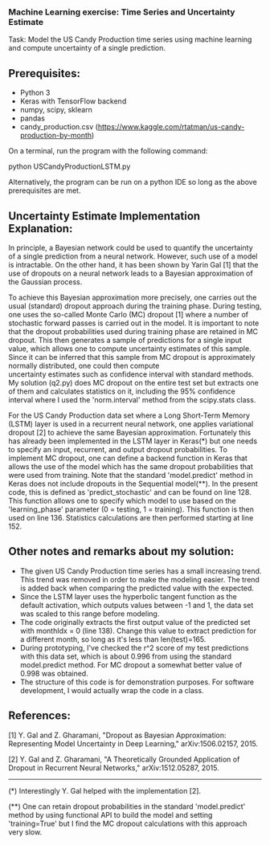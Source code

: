 ### Machine Learning exercise: Time Series and Uncertainty Estimate


Task: Model the US Candy Production time series 
      using machine learning and compute uncertainty 
	  of a single prediction.

## Prerequisites:
- Python 3 
- Keras with TensorFlow backend
- numpy, scipy, sklearn
- pandas
- candy_production.csv (https://www.kaggle.com/rtatman/us-candy-production-by-month)

On a terminal, run the program with the following command:

   python USCandyProductionLSTM.py 
   
Alternatively, the program can be run on a python IDE so 
long as the above prerequisites are met.
  

## Uncertainty Estimate Implementation Explanation:

In principle, a Bayesian network could be used
to quantify the uncertainty of a single prediction
from a neural network. However, such use of a model 
is intractable. On the other hand, it has 
been shown by Yarin Gal [1] that the use of dropouts 
on a neural network leads to a Bayesian approximation 
of the Gaussian process.

To achieve this Bayesian approximation more precisely, 
one carries out the usual (standard) 
dropout approach during the training phase.
During testing, one uses the so-called Monte Carlo (MC) dropout [1]
where a number of stochastic forward passes is carried out 
in the model. It is important to note that the dropout probabilities 
used during training phase are retained in MC dropout.
This then generates a sample of predictions for a 
single input value, which allows one to 
compute uncertainty estimates of this sample. 
Since it can be inferred that this sample from MC dropout 
is approximately normally distributed, one could then compute  
uncertainty estimates such as confidence interval 
with standard methods. My solution (q2.py) does MC dropout 
on the entire test set but extracts one of them 
and calculates statistics on it, including the 95% confidence 
interval where I used the 'norm.interval' method from the 
scipy.stats class.

For the US Candy Production data set where a 
Long Short-Term Memory (LSTM) layer is used in a recurrent
neural network, one applies variational dropout [2] 
to achieve the same Bayesian approximation. 
Fortunately this has already been implemented in the LSTM
layer in Keras(*) but one needs to specify an input, 
recurrent, and output dropout probabilities. 
To implement MC dropout, one can define 
a backend function in Keras that allows the use of
the model which has the same dropout probabilities that were
used from training. Note that the standard 'model.predict' method 
in Keras does not include dropouts in the Sequential model(**). 
In the present code, this is defined as 'predict_stochastic' 
and can be found on line 128. This function allows one to specify 
which model to use based on the 'learning_phase' parameter
(0 = testing, 1 = training). This function is then used 
on line 136. Statistics calculations are then
performed starting at line 152.


## Other notes and remarks about my solution:
- The given US Candy Production time series has a small
  increasing trend. This trend was removed in order 
  to make the modeling easier. The trend is added back 
  when comparing the predicted value with the expected.
- Since the LSTM layer uses the hyperbolic tangent function 
  as the default activation, which outputs values between -1 and 1, 
  the data set was scaled to this range before modeling.
- The code originally extracts the first output 
  value of the predicted set with monthIdx = 0 (line 138). 
  Change this value to extract prediction for a different month,
  so long as it's less than len(test)=165.
- During prototyping, I've checked the r^2 score of 
  my test predictions with this data set, which is about 0.996 from 
  using the standard model.predict method.
  For MC dropout a somewhat better value of 0.998 was obtained.
- The structure of this code is for demonstration purposes. 
  For software development, I would actually
  wrap the code in a class.


## References:

[1] Y. Gal and Z. Gharamani, "Dropout as Bayesian Approximation:
    Representing Model Uncertainty in Deep Learning," arXiv:1506.02157, 2015.
	
[2] Y. Gal and Z. Gharamani, "A Theoretically Grounded Application of 
    Dropout in Recurrent Neural Networks," arXiv:1512.05287, 2015.

-------
(*) Interestingly Y. Gal helped with the implementation [2]. 

(**) One can retain dropout probabilities in the standard 'model.predict' method 
by using functional API to build the model and setting 'training=True' but I find 
the MC dropout calculations with this approach very slow.
